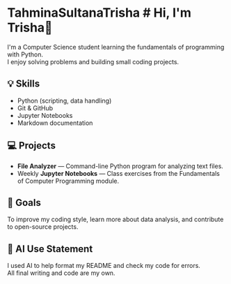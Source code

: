 # TahminaSultanaTrisha # Hi, I'm Trisha👋

I'm a Computer Science student learning the fundamentals of programming with Python.  
I enjoy solving problems and building small coding projects.

## 💡 Skills
- Python (scripting, data handling)
- Git & GitHub
- Jupyter Notebooks
- Markdown documentation

## 💻 Projects
- **File Analyzer** — Command-line Python program for analyzing text files.  
- Weekly **Jupyter Notebooks** — Class exercises from the Fundamentals of Computer Programming module.

## 🎯 Goals
To improve my coding style, learn more about data analysis, and contribute to open-source projects.

## 🤖 AI Use Statement
I used AI to help format my README and check my code for errors.  
All final writing and code are my own.

